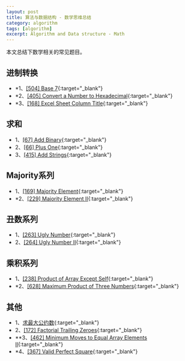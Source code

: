 ```yaml
---
layout: post
title: 算法与数据结构 - 数学思维总结
category: algorithm
tags: [algorithm]
excerpt: Algorithm and Data structure - Math
---
```



本文总结下数学相关的常见题目。  



## 进制转换  

- *1、[[504] Base 7](http://yaoyichen.cn/algorithm/2020/06/24/leetcode-504.html){:target="_blank"}  
- *2、[[405] Convert a Number to Hexadecimal](http://yaoyichen.cn/algorithm/2020/06/24/leetcode-405.html){:target="_blank"}  
- *3、[[168] Excel Sheet Column Title](http://yaoyichen.cn/algorithm/2020/06/24/leetcode-168.html){:target="_blank"}  


## 求和  

- 1、[[67] Add Binary](http://yaoyichen.cn/algorithm/2020/06/25/leetcode-67.html){:target="_blank"}  
- 2、[[66] Plus One](http://yaoyichen.cn/algorithm/2020/07/22/leetcode-66.html){:target="_blank"}  
- 3、[[415] Add Strings](http://yaoyichen.cn/algorithm/2020/06/25/leetcode-415.html){:target="_blank"}  


## Majority系列  

- 1、[[169] Majority Element](http://yaoyichen.cn/algorithm/2020/02/15/leetcode-169.html){:target="_blank"}  
- *2、[[229] Majority Element II](http://yaoyichen.cn/algorithm/2020/05/27/leetcode-229.html){:target="_blank"}  


## 丑数系列  

- 1、[[263] Ugly Number](http://yaoyichen.cn/algorithm/2020/06/25/leetcode-263.html){:target="_blank"}  
- 2、[[264] Ugly Number II](http://yaoyichen.cn/algorithm/2020/06/25/leetcode-264.html){:target="_blank"}  


## 乘积系列  

- 1、[[238] Product of Array Except Self](http://yaoyichen.cn/algorithm/2020/04/24/leetcode-238.html){:target="_blank"}  
- *2、[[628] Maximum Product of Three Numbers](http://yaoyichen.cn/algorithm/2020/06/25/leetcode-628.html){:target="_blank"}  

## 其他  

- 1、[求最大公约数](http://yaoyichen.cn/algorithm/2020/06/26/greatest-common-divisor.html){:target="_blank"}  
- 2、[[172] Factorial Trailing Zeroes](http://yaoyichen.cn/algorithm/2020/06/24/leetcode-172.html){:target="_blank"}  
- **3、[[462] Minimum Moves to Equal Array Elements II](http://yaoyichen.cn/algorithm/2020/06/25/leetcode-462.html){:target="_blank"}  
- *4、[[367] Valid Perfect Square](http://yaoyichen.cn/algorithm/2020/06/25/leetcode-367.html){:target="_blank"}  

